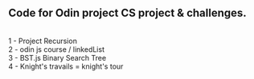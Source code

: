 ## Code for Odin project CS project & challenges.
<br>
1 - Project Recursion
<br>
2 - odin js course / linkedList
<br>
3 - BST.js Binary Search Tree
<br>
4 - Knight's travails = knight's tour